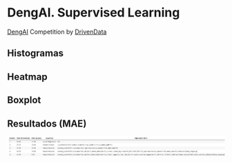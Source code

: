 # DengAI. Supervised Learning
[DengAI](https://www.drivendata.org/competitions/44/dengai-predicting-disease-spread/)  Competition by [DrivenData](https://www.drivendata.org/) 


## Histogramas


## Heatmap


## Boxplot


## 




## Resultados (MAE)

![](https://raw.githubusercontent.com/vbleal/DengAI/main/Supervised/SL_Results.jpg)
